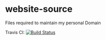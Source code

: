 # website-source
Files required to maintain my personal Domain

Travis CI: [![Build Status](https://travis-ci.org/lshadler/lshadler.github.io.svg?branch=gh-pages)](https://travis-ci.org/lshadler/lshadler.github.io)
